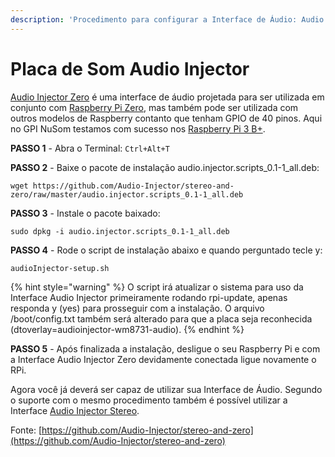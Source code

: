 ```yaml
---
description: 'Procedimento para configurar a Interface de Áudio: Audio Injector ZERO'
---
```


# Placa de Som Audio Injector

[Audio Injector Zero](http://www.audioinjector.net/rpi-zero) é uma interface de áudio projetada para ser utilizada em conjunto com [Raspberry Pi Zero](https://www.raspberrypi.org/products/raspberry-pi-zero/), mas também pode ser utilizada com outros modelos de Raspberry contanto que tenham GPIO de 40 pinos. Aqui no GPI NuSom testamos com sucesso nos [Raspberry Pi 3 B+](https://www.raspberrypi.org/products/raspberry-pi-3-model-b-plus/).



**PASSO 1** - Abra o Terminal: `Ctrl+Alt+T`

**PASSO 2** - Baixe o pacote de instalação audio.injector.scripts\_0.1-1\_all.deb:

```text
wget https://github.com/Audio-Injector/stereo-and-zero/raw/master/audio.injector.scripts_0.1-1_all.deb
```

**PASSO 3** - Instale o pacote baixado:

```text
sudo dpkg -i audio.injector.scripts_0.1-1_all.deb
```

**PASSO 4** - Rode o script de instalação abaixo e quando perguntado tecle y:

```text
audioInjector-setup.sh
```

{% hint style="warning" %}
O script irá atualizar o sistema para uso da Interface Audio Injector primeiramente rodando rpi-update, apenas responda y \(yes\) para prosseguir com a instalação. O arquivo /boot/config.txt também será alterado para que a placa seja reconhecida \(dtoverlay=audioinjector-wm8731-audio\).
{% endhint %}

**PASSO 5** - Após finalizada a instalação, desligue o seu Raspberry Pi e com a Interface Audio Injector Zero devidamente conectada ligue novamente o RPi.



Agora você já deverá ser capaz de utilizar sua Interface de Áudio. Segundo o suporte com o mesmo procedimento também é possível utilizar a Interface [Audio Injector Stereo](http://www.audioinjector.net/rpi-hat).





Fonte: [https://github.com/Audio-Injector/stereo-and-zero](https://github.com/Audio-Injector/stereo-and-zero)





